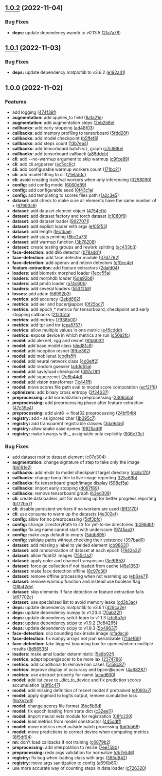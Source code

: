 ## [1.0.2](https://github.com/ndido98/revelio/compare/1.0.1...1.0.2) (2022-11-04)


### Bug Fixes

* **deps:** update dependency wandb to v0.13.5 ([2fa7a78](https://github.com/ndido98/revelio/commit/2fa7a7836f676e43875b43be287fdbce7098bd24))

## [1.0.1](https://github.com/ndido98/revelio/compare/1.0.0...1.0.1) (2022-11-03)


### Bug Fixes

* **deps:** update dependency matplotlib to v3.6.2 ([e192a41](https://github.com/ndido98/revelio/commit/e192a4163e70a1b3b903972c747c8c99d3801cc0))

## 1.0.0 (2022-11-02)


### Features

* add logging ([474f39f](https://github.com/ndido98/revelio/commit/474f39f0419ef88282a4a7e3d89a387a56dd1d56))
* **augmentation:** add applies_to field ([8a1a21e](https://github.com/ndido98/revelio/commit/8a1a21e03ffd56b6f73fdd5d4cbf4d032a827e06))
* **augmentation:** add augmentation steps ([2eb2b8e](https://github.com/ndido98/revelio/commit/2eb2b8ef0e48c6ac8f7c75f05f13ed1f4822713f))
* **callbacks:** add early stopping ([ad48f03](https://github.com/ndido98/revelio/commit/ad48f033de95f635d82dd12a5f9e1a9e2e94af2f))
* **callbacks:** add memory profiling to tensorboard ([5fdd28f](https://github.com/ndido98/revelio/commit/5fdd28fc8a7832f0114472c8d217d7cbee50a384))
* **callbacks:** add model checkpoint ([b5ffef8](https://github.com/ndido98/revelio/commit/b5ffef815de8d4043d86e02915edfdfc7b04afeb))
* **callbacks:** add steps count ([13b7ea4](https://github.com/ndido98/revelio/commit/13b7ea49b7e972dc2971f8cacac6f2417e105b07))
* **callbacks:** add tensorboard batch viz, graph ([c7c868e](https://github.com/ndido98/revelio/commit/c7c868e06c396fdcdcca074786e34484b700bc3f))
* **callbacks:** add tensorboard callback ([a86ddeb](https://github.com/ndido98/revelio/commit/a86ddeb9b254455a149dedca8ba3ec5f5bff5c6d))
* **cli:** add --no-warmup argument to skip warmup ([c9fce89](https://github.com/ndido98/revelio/commit/c9fce895a816cdde4d23be98439ef67c84b90716))
* **cli:** add cli argparser ([ac5cc8c](https://github.com/ndido98/revelio/commit/ac5cc8c242b1539d9e28ce3e0033ecb7c3047fa1))
* **cli:** add configurable warmup workers count ([171bc21](https://github.com/ndido98/revelio/commit/171bc212ce04b751a97f04774326c52f37dfc1f0))
* **cli:** add model fitting to cli ([21e0d0c](https://github.com/ndido98/revelio/commit/21e0d0c61cc6888a9885355424341af7a299daa3))
* **cli:** avoid creating train/val workers when only inferencing ([0258090](https://github.com/ndido98/revelio/commit/0258090a27b34ecf1f80f90d79340e792d2ba4d5))
* **config:** add config model ([6060d89](https://github.com/ndido98/revelio/commit/6060d8900a36113a413f95ee3f05265b06f6b7c5))
* **config:** add configurable seed ([0f43c1a](https://github.com/ndido98/revelio/commit/0f43c1a2be2d7c97f425ce885e80dffadd0ed38a))
* **config:** add templating to scores files path ([1a2c3e5](https://github.com/ndido98/revelio/commit/1a2c3e56352ad056c57888212be1e28e3caded76))
* **dataset:** add check to make sure all elements have the same number of x ([97993c9](https://github.com/ndido98/revelio/commit/97993c9c046dfe7ed3efe410d892a1112ebb40fa))
* **dataset:** add dataset element object ([4754cfb](https://github.com/ndido98/revelio/commit/4754cfbff0323519708617eecce8bba5adc9b5be))
* **dataset:** add dataset factory and torch dataset ([c1080f9](https://github.com/ndido98/revelio/commit/c1080f918ad7d8fb8372cd498e63e04924a7dca8))
* **dataset:** add dataset loader ([9627071](https://github.com/ndido98/revelio/commit/962707158978e086f1d2325bb5d524f390c7e800))
* **dataset:** add explicit loader with args ([e105f53](https://github.com/ndido98/revelio/commit/e105f534561dd32b6cfd95521a38598bcc670013))
* **dataset:** add length ([fec1bae](https://github.com/ndido98/revelio/commit/fec1bae861a5f447f329e7603e1cdc4c4223fd9f))
* **dataset:** add stats printing ([8bc2a73](https://github.com/ndido98/revelio/commit/8bc2a73598bd48ccc1a8e400a06c1092b5d400d8))
* **dataset:** add warmup function ([3b78208](https://github.com/ndido98/revelio/commit/3b78208607b743e94182d1f9bab00588957b6c9e))
* **dataset:** create testing groups and rework splitting ([ac433b3](https://github.com/ndido98/revelio/commit/ac433b3479bc2295d4f60827490b34be6c1b4bfc))
* **face-detection:** add dlib detector ([b78add1](https://github.com/ndido98/revelio/commit/b78add17480c7f0fe88b77e1265b65e5d96d7649))
* **face-detection:** add face detector module ([3767762](https://github.com/ndido98/revelio/commit/37677620e628ae63ff2212fa301800f3a08c4965))
* **face-detection:** add opencv and mtcnn detectors ([cf0cc4e](https://github.com/ndido98/revelio/commit/cf0cc4ed773ab01ff6524c9d5d1e46cb92556eea))
* **feature-extraction:** add feature extractors ([2dafd04](https://github.com/ndido98/revelio/commit/2dafd04f09386b631476a173dbddae69a74e49d3))
* **loaders:** add biometix morphed loader ([1ecc55a](https://github.com/ndido98/revelio/commit/1ecc55a2a7315bbe9231bbf6107f5aa85b172117))
* **loaders:** add morphdb loader ([6de92b8](https://github.com/ndido98/revelio/commit/6de92b8cd85776d68e489d5c788e5cd3eae8f4d1))
* **loaders:** add pmdb loader ([a74c60b](https://github.com/ndido98/revelio/commit/a74c60b5cfc6c53eb6863d6a41c9d57b39d89c4e))
* **loaders:** add several loaders ([553f258](https://github.com/ndido98/revelio/commit/553f258ef16a7bcec51a33261642670a38f5fd7b))
* **losses:** add adam ([56992b3](https://github.com/ndido98/revelio/commit/56992b38950b15c62e4612c10964376e9d0b8aeb))
* **metrics:** add accuracy ([2ebd862](https://github.com/ndido98/revelio/commit/2ebd8627d59d2da443a1ba8a062446265b4cda29))
* **metrics:** add eer and bpcer@apcer ([0f25bc7](https://github.com/ndido98/revelio/commit/0f25bc7d0cdb2012d0174bfb46a08e0867832932))
* **metrics:** add epoch_* metrics for tensorboard, checkpoint and early stopping callbacks ([212351a](https://github.com/ndido98/revelio/commit/212351a4d77dda8019a18df146e7e76447e5752d))
* **metrics:** add metrics ([7938b00](https://github.com/ndido98/revelio/commit/7938b00cd05893917ccd50cf2d7256a24ef0cd0a))
* **metrics:** add tpr and tnr ([cea5757](https://github.com/ndido98/revelio/commit/cea5757b50125c52a0dc8b2233d488db9125a859))
* **metrics:** allow multiple values in one metric ([e45cddd](https://github.com/ndido98/revelio/commit/e45cdddfe90d8df04b07e7802f94d4d43be0cb21))
* **metrics:** expose device in which metrics are run ([c50a2fc](https://github.com/ndido98/revelio/commit/c50a2fca2121d38ce79ea61470fa0502dd208971))
* **model:** add alexnet, vgg and resnet ([81b603f](https://github.com/ndido98/revelio/commit/81b603f416a34f2f5992991b00ca82a625500385))
* **model:** add base model class ([ded81c9](https://github.com/ndido98/revelio/commit/ded81c99ee86dc3c14cdcc2e9ef91a34c58ab616))
* **model:** add inception resnet ([6fbe362](https://github.com/ndido98/revelio/commit/6fbe362be4cf239493fb3d81b2e84e077ebd138b))
* **model:** add mobilenet ([cbdfa5f](https://github.com/ndido98/revelio/commit/cbdfa5f08399a00ccd0138bbf711739d89623eba))
* **model:** add neural network class ([4d0eff2](https://github.com/ndido98/revelio/commit/4d0eff24ee32d00b596c9eb6c946050eb9f7cccb))
* **model:** add random guesser ([a4dd65a](https://github.com/ndido98/revelio/commit/a4dd65af3320236aa55e75075b9584c2d50b581d))
* **model:** add save/load checkpoint ([097c78f](https://github.com/ndido98/revelio/commit/097c78f8c95a580926981394bbe337beb8a3ea0f))
* **model:** add squeezenet ([7e6b44d](https://github.com/ndido98/revelio/commit/7e6b44d36b213ca707485081114a26d0a874c825))
* **model:** add vision transformer ([1c441ff](https://github.com/ndido98/revelio/commit/1c441ff96bf0d1a46d272db69448ef03c0ac1eda))
* **model:** move scores file path eval to model score computation ([ecf21f8](https://github.com/ndido98/revelio/commit/ecf21f8f78db1f0486ea25ab41d19bb6f00973e9))
* **optimizers:** add binary cross entropy ([3f34637](https://github.com/ndido98/revelio/commit/3f34637f69590899a59c278d622921f6c72be8d8))
* **preprocessing:** add normalization preprocessing ([230650a](https://github.com/ndido98/revelio/commit/230650a04a05578a936f2c43aac0635272dce6b9))
* **preprocessing:** add preprocessing phase after feature extraction ([47c35e4](https://github.com/ndido98/revelio/commit/47c35e448d109a23579684672d597188fe6ea249))
* **preprocessing:** add uint8 -> float32 preprocessing ([24bf94b](https://github.com/ndido98/revelio/commit/24bf94b3cea4ba6faba5a606d1dd50cc87fe8510))
* **registry:** add - as ignored char ([1b395c7](https://github.com/ndido98/revelio/commit/1b395c71bc9aa354717f4be20a87414cf227b0dd))
* **registry:** add transparent registrable classes ([3da9dd6](https://github.com/ndido98/revelio/commit/3da9dd690c4010619611c1f11f024b9cee423912))
* **registry:** allow snake case names ([9925ad9](https://github.com/ndido98/revelio/commit/9925ad92b98e13c3ba24d210871547e885f23109))
* **registry:** make kwargs with _ assignable only explicitly ([906c73c](https://github.com/ndido98/revelio/commit/906c73ccecf3814d059ec9a28c0ebb4ce0d95cdf))


### Bug Fixes

* add dataset root to dataset element ([c07e304](https://github.com/ndido98/revelio/commit/c07e3045701e72a80be2b45cb69f98161d44a0ec))
* **augmentation:** change signature of step to take only the image ([bb161e2](https://github.com/ndido98/revelio/commit/bb161e25cd66c0984a4f41586fd04f9ac382c827))
* **callbacks:** add mkdir to model checkpoint target directory ([dc8c170](https://github.com/ndido98/revelio/commit/dc8c170ceb0c00048fa729c670f674ab02a63a0f))
* **callbacks:** change bona fide to live image reporting ([f25c69b](https://github.com/ndido98/revelio/commit/f25c69b7d05ce7caab8f79c4cb44ef6eefc65d71))
* **callbacks:** fix tensorboard graph/image display ([598ef5a](https://github.com/ndido98/revelio/commit/598ef5a9cb0d8f8141df76417dede7b26beb19bb))
* **callbacks:** import early stopping ([d097f89](https://github.com/ndido98/revelio/commit/d097f89191c01be542b57b24c3c01941ed4daea2))
* **callbacks:** remove tensorboard graph ([b3ed308](https://github.com/ndido98/revelio/commit/b3ed308429fe4646f99e39c84eecac13128e37f8))
* **cli:** create dataloaders just for warming up for better progress reporting ([bf77bb7](https://github.com/ndido98/revelio/commit/bf77bb74a1171dd0b13bb5f9154e7957bb10385c))
* **cli:** disable persistent workers if no workers are used ([8ff3170](https://github.com/ndido98/revelio/commit/8ff3170e3db4856414499b638d5bbbe2fb903969))
* **cli:** use consume to warm up the datasets ([4a302ef](https://github.com/ndido98/revelio/commit/4a302eff0256f8e52cb9f5476690bec968cd9ea1))
* **config:** allow for no preprocessing ([5df3bfc](https://github.com/ndido98/revelio/commit/5df3bfc382fd3369b110af38fbdd1d6296a7da43))
* **config:** change DirectoryPath to str for yet-to-be directories ([b096dbf](https://github.com/ndido98/revelio/commit/b096dbf96256e83442eddddbc29274ba78b37958))
* **config:** fix arg name cannot start with underscore ([9745aa3](https://github.com/ndido98/revelio/commit/9745aa3aaa77f4abd9155fc49143bb9d14813ee9))
* **config:** make args default to empty ([3ddb895](https://github.com/ndido98/revelio/commit/3ddb895c06b4a3e2af8d13b68e0449424fceb871))
* **config:** validate paths without checking their existence ([397bad0](https://github.com/ndido98/revelio/commit/397bad0b0a5fb8761a8ae91ab6fe33d407aa89f3))
* **dataset:** add missing y label to yielded element ([cb98631](https://github.com/ndido98/revelio/commit/cb986312a6d561a1e0921245ecb2720ebf1c4ff0))
* **dataset:** add randomization of dataset at each epoch ([7842a32](https://github.com/ndido98/revelio/commit/7842a32c56ea6b11e5d90ef158c799413093f334))
* **dataset:** allow float32 images ([755c1a2](https://github.com/ndido98/revelio/commit/755c1a2087d6571703ad8a27d07ae29ed644512a))
* **dataset:** apply color and channel transposion ([3e9f853](https://github.com/ndido98/revelio/commit/3e9f8532b15446d19bd8334d8f663ee6507405b4))
* **dataset:** force gc collection if not loaded from cache ([45e1353](https://github.com/ndido98/revelio/commit/45e1353ebf3cd0951523b6d99af401131ef39b69))
* **dataset:** make face detection offline ([8c97c30](https://github.com/ndido98/revelio/commit/8c97c306254b627d2a70f938262b6322427589cf))
* **dataset:** remove offline processing when not warming up ([eb6ae71](https://github.com/ndido98/revelio/commit/eb6ae711c07575bb5332c88eadfb2932c98d9dd8))
* **dataset:** remove warmup function and instead use boolean flag ([28b42de](https://github.com/ndido98/revelio/commit/28b42de03367be8dda3d03b5ed2a5e1e95f33d8c))
* **dataset:** skip elements if face detection or feature extraction fails ([d67702c](https://github.com/ndido98/revelio/commit/d67702cfa8fae5431f54b5c3e99aa79fadfa0833))
* **dataset:** use specialized list to avoid memory leaks ([cd3b3ac](https://github.com/ndido98/revelio/commit/cd3b3ac93520a70ff1f506c4ee978f53e6938e87))
* **deps:** update dependency matplotlib to v3.6.1 ([429ca2e](https://github.com/ndido98/revelio/commit/429ca2efa27a80606d6f9aaf6ea766a28ea5a9d5))
* **deps:** update dependency numpy to v1.23.4 ([70ab22f](https://github.com/ndido98/revelio/commit/70ab22f5bb9528f56a3182e6a68ed6a31a2acd14))
* **deps:** update dependency scikit-learn to v1.1.3 ([cfc8a7e](https://github.com/ndido98/revelio/commit/cfc8a7e364f4cb74a6725d916a6f10b8a1fc64ed))
* **deps:** update dependency scipy to v1.9.2 ([7c84265](https://github.com/ndido98/revelio/commit/7c842659584eb4d9f9cd2f1ddd078b341ab90d2c))
* **deps:** update dependency scipy to v1.9.3 ([5b49637](https://github.com/ndido98/revelio/commit/5b49637aa85863b769378c4deb75c34221be37a8))
* **face-detection:** clip bounding box inside image ([cfadaca](https://github.com/ndido98/revelio/commit/cfadaca409610a3ce3f5c66183d1308b628a2b51))
* **face-detection:** fix numpy arrays not json serializable ([714ef60](https://github.com/ndido98/revelio/commit/714ef608d363cc059d6c0b484ff284b4f1498940))
* **face-detection:** take biggest bounding box for opencv/mtcnn multiple results ([8d96535](https://github.com/ndido98/revelio/commit/8d9653539377646dfdb879da06366dd861a6ab4e))
* **loaders:** make amsl loader deterministic ([5e8b92f](https://github.com/ndido98/revelio/commit/5e8b92f8c683022d6a3b4c43c17966f2b0dffc8d))
* **metrics:** adapt bpcer@apcer to be more lax ([2374786](https://github.com/ndido98/revelio/commit/23747862daf39c223c61c80833b9a76fd7eaf6fc))
* **metrics:** add conditional to remove nan cases ([5158c87](https://github.com/ndido98/revelio/commit/5158c877d7aee05cfb1ace30ae67844dcbce9347))
* **metrics:** improve display of accuracy and bpcer@apcer ([4a68287](https://github.com/ndido98/revelio/commit/4a68287dc543bf795a01854388b834acaf1795ef))
* **metrics:** use abstract property for name ([acad600](https://github.com/ndido98/revelio/commit/acad600e29305faf7f301dd6eb617a778b64e882))
* **model:** add list case to _dict_to_device and fix prediction scores accumulation ([a8f6c47](https://github.com/ndido98/revelio/commit/a8f6c473ea31bc204574887b67e6e444c817554e))
* **model:** add missing definition of resnet model if pretrained ([ef090a7](https://github.com/ndido98/revelio/commit/ef090a7266c9e486a10f284feafc8256b8b63d0f))
* **model:** apply sigmoid to logits output, remove cumulative loss ([5b3b2d6](https://github.com/ndido98/revelio/commit/5b3b2d648a4b34eb0971f93fce91cca0c8e2fb4d))
* **model:** change scores file format ([6bc5b9d](https://github.com/ndido98/revelio/commit/6bc5b9dd9612fd59ffe47469735b6ab963029cb8))
* **model:** fix epoch loading from state dict ([c32ee11](https://github.com/ndido98/revelio/commit/c32ee110d2e15df9d23f4a6432a862d9878b096d))
* **model:** import neural nets module for registration ([08fc220](https://github.com/ndido98/revelio/commit/08fc220ae58476c178ba53a49790b1f51dd0f46b))
* **model:** load metrics from model constructor ([445cdff](https://github.com/ndido98/revelio/commit/445cdff79350d215b054adb97a8ac0ce728dc93e))
* **model:** move metrics reset outside batch processing ([bbfbb68](https://github.com/ndido98/revelio/commit/bbfbb68c840bbf7c8689a5f9d2abca07764b3c61))
* **model:** move predictions to correct device when computing metrics ([8f5df94](https://github.com/ndido98/revelio/commit/8f5df948558fb83a7584e1ec3165156c8bc22801))
* **nn:** don't load callbacks if not training ([c6879b2](https://github.com/ndido98/revelio/commit/c6879b2c73b95d16c882f154eca972780ab1b872))
* **preprocessing:** add interpolation to resize ([7ee7580](https://github.com/ndido98/revelio/commit/7ee7580dd5d31bdaf3b313d69ead99baedd14654))
* **preprocessing:** redo args validation for normalize ([db7e546](https://github.com/ndido98/revelio/commit/db7e546026279d72cdc5e5d9cbb71a3fd236fa5c))
* **registry:** fix bug when loading class with args ([365d942](https://github.com/ndido98/revelio/commit/365d94252ef93efed62147f68c9a7432b10fd9a8))
* **registry:** move args sanitization to config ([a690b80](https://github.com/ndido98/revelio/commit/a690b80b9c081aeef288ac8071bd6cada0b898a5))
* use more accurate way of counting steps in data loader ([c726320](https://github.com/ndido98/revelio/commit/c726320018c6e2d36e7bdc53d0feba1d8ee86a00))
